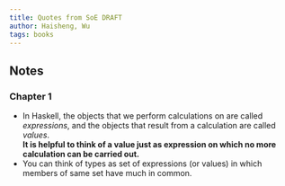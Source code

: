 ```yaml
---
title: Quotes from SoE DRAFT
author: Haisheng, Wu
tags: books
---
```


## Notes
### Chapter 1
   - In Haskell, the objects that we perform calculations on are called _expressions_, 
     and the objects that result from a calculation are called _values_. \
     **It is helpful to think of a value just as expression on which no more calculation can be carried out.**
   - You can think of types as set of expressions (or values) in which
     members of same set have much in common.


     
